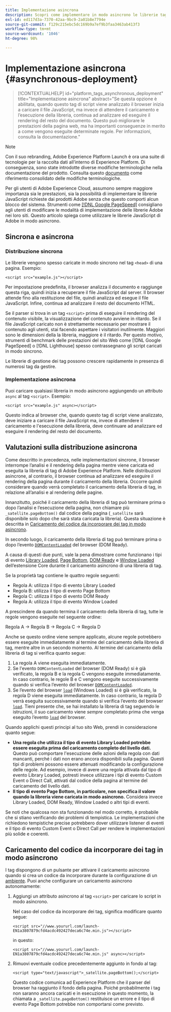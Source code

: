 ```yaml
---
title: Implementazione asincrona
description: Scopri come implementare in modo asincrono le librerie tag di Adobe Experience Platform nel tuo sito web.
exl-id: ed117d3a-7370-42aa-9bc9-2a01b8e7794e
source-git-commit: f129c215ebc5dc169b9a7ef9b3faa3463ab413f3
workflow-type: tm+mt
source-wordcount: '1046'
ht-degree: 98%

---
```


# Implementazione asincrona {#asynchronous-deployment}

>[!CONTEXTUALHELP]
>id="platform_tags_asynchronous_deployment"
>title="Implementazione asincrona"
>abstract="Se questa opzione è abilitata, quando questo tag di script viene analizzato il browser inizia a caricare il file JavaScript, ma invece di attendere il caricamento e l’esecuzione della libreria, continua ad analizzare ed eseguire il rendering del resto del documento. Questo può migliorare le prestazioni della pagina web, ma ha importanti conseguenze in merito a come vengono eseguite determinate regole. Per informazioni, consulta la documentazione."

>[!NOTE]
>
>Con il suo rebranding, Adobe Experience Platform Launch è ora una suite di tecnologie per la raccolta dati all’interno di Experience Platform. Di conseguenza, sono state introdotte diverse modifiche terminologiche nella documentazione del prodotto. Consulta questo [documento](../../term-updates.md) come riferimento consolidato delle modifiche terminologiche.

Per gli utenti di Adobe Experience Cloud, assumono sempre maggiore importanza sia le prestazioni, sia la possibilità di implementare le librerie JavaScript richieste dai prodotti Adobe senza che questo comporti alcun blocco del sistema. Strumenti come [[!DNL Google PageSpeed]](https://developers.google.com/speed/pagespeed/insights/) consigliano agli utenti di modificare le modalità di implementazione delle librerie Adobe nei loro siti. Questo articolo spiega come utilizzare le librerie JavaScript di Adobe in modo asincrono.

## Sincrona e asincrona

### Distribuzione sincrona

Le librerie vengono spesso caricate in modo sincrono nel tag `<head>` di una pagina. Esempio:

```markup
<script src="example.js"></script>
```

Per impostazione predefinita, il browser analizza il documento e raggiunge questa riga, quindi inizia a recuperare il file JavaScript dal server. Il browser attende fino alla restituzione del file, quindi analizza ed esegue il file JavaScript. Infine, continua ad analizzare il resto del documento HTML.

Se il parser si trova in un tag `<script>` prima di eseguire il rendering del contenuto visibile, la visualizzazione del contenuto avviene in ritardo. Se il file JavaScript caricato non è strettamente necessario per mostrare il contenuto agli utenti, stai facendo aspettare i visitatori inutilmente. Maggiori sono le dimensioni della la libreria, maggiore è il ritardo. Per questo motivo, strumenti di benchmark delle prestazioni del sito Web come [!DNL Google PageSpeed] o [!DNL Lighthouse] spesso contrassegnano gli script caricati in modo sincrono.

Le librerie di gestione dei tag possono crescere rapidamente in presenza di numerosi tag da gestire.

### Implementazione asincrona

Puoi caricare qualsiasi libreria in modo asincrono aggiungendo un attributo `async` al tag `<script>`. Esempio:

```markup
<script src="example.js" async></script>
```

Questo indica al browser che, quando questo tag di script viene analizzato, deve iniziare a caricare il file JavaScript ma, invece di attendere il caricamento e l&#39;esecuzione della libreria, deve continuare ad analizzare ed eseguire il rendering del resto del documento.

## Valutazioni sulla distribuzione asincrona

Come descritto in precedenza, nelle implementazioni sincrone, il browser interrompe l’analisi e il rendering della pagina mentre viene caricata ed eseguita la libreria di tag di Adobe Experience Platform. Nelle distribuzioni asincrone, al contrario, il browser continua ad analizzare ed eseguire il rendering della pagina durante il caricamento della libreria. Occorre quindi considerare quando verrà completato il caricamento della libreria di tag, in relazione all’analisi e al rendering delle pagine.

Innanzitutto, poiché il caricamento della libreria di tag può terminare prima o dopo l’analisi e l’esecuzione della pagina, non chiamare più `_satellite.pageBottom()` dal codice della pagina (`_satellite` sarà disponibile solo dopo che sarà stata caricata la libreria). Questa situazione è descritta in [Caricamento del codice da incorporare dei tag in modo asincrono](#loading-the-tags-embed-code-asynchronously).

In secondo luogo, il caricamento della libreria di tag può terminare prima o dopo l’evento [`DOMContentLoaded`](https://developer.mozilla.org/it-IT/docs/Web/Events/DOMContentLoaded) del browser (DOM Ready).

A causa di questi due punti, vale la pena dimostrare come funzionano i tipi di evento [Library Loaded](../../extensions/client/core/overview.md#library-loaded-page-top), [Page Bottom](../../extensions/client/core/overview.md#page-bottom), [DOM Ready](../../extensions/client/core/overview.md#page-bottom) e [Window Loaded](../../extensions/client/core/overview.md#window-loaded) dell’estensione Core durante il caricamento asincrono di una libreria di tag.

Se la proprietà tag contiene le quattro regole seguenti:

* Regola A: utilizza il tipo di evento Library Loaded
* Regola B: utilizza il tipo di evento Page Bottom
* Regola C: utilizza il tipo di evento DOM Ready
* Regola A: utilizza il tipo di evento Window Loaded

A prescindere da quando termina il caricamento della libreria di tag, tutte le regole vengono eseguite nel seguente ordine:

Regola A → Regola B → Regola C → Regola D

Anche se questo ordine viene sempre applicato, alcune regole potrebbero essere eseguite immediatamente al termine del caricamento della libreria di tag, mentre altre in un secondo momento. Al termine del caricamento della libreria di tag si verifica quanto segue:

1. La regola A viene eseguita immediatamente.
1. Se l&#39;evento `DOMContentLoaded` del browser (DOM Ready) si è già verificato, la regola B e la regola C vengono eseguite immediatamente. In caso contrario, le regole B e C vengono eseguite successivamente quando si verifica l’evento del browser [`DOMContentLoaded`](https://developer.mozilla.org/it-IT/docs/Web/Events/DOMContentLoaded).
1. Se l’evento del browser [`load`](https://developer.mozilla.org/it-IT/docs/Web/Events/load) (Windows Loaded) si è già verificato, la regola D viene eseguita immediatamente. In caso contrario, la regola D verrà eseguita successivamente quando si verifica l’evento del browser [`load`](https://developer.mozilla.org/it-IT/docs/Web/Events/load). Tieni presente che, se hai installato la libreria di tag seguendo le istruzioni, il suo caricamento viene *sempre* completato prima che venga eseguito l’evento [`load`](https://developer.mozilla.org/it-IT/docs/Web/Events/load) del browser.

Quando applichi questi principi al tuo sito Web, prendi in considerazione quanto segue:

* **Una regola che utilizza il tipo di evento Library Loaded potrebbe essere eseguita prima del caricamento completo del livello dati.**  Questo può comportare l&#39;esecuzione delle azioni della regola con dati mancanti, perché i dati non erano ancora disponibili sulla pagina. Questi tipi di problemi possono essere attenuati modificando la configurazione delle regole. Ad esempio, invece di avere una regola attivata dal tipo di evento Library Loaded, potresti invece utilizzare i tipi di evento Custom Event o Direct Call, attivati dal codice della pagina al termine del caricamento del livello dati.
* **Il tipo di evento Page Bottom, in particolare, non specifica il valore quando la libreria viene caricata in modo asincrono.**  Considera invece Library Loaded, DOM Ready, Window Loaded o altri tipi di eventi.

Se noti che qualcosa non sta funzionando nel modo corretto, è probabile che si stiano verificando dei problemi di tempistica. Le implementazioni che richiedono tempistiche precise potrebbero dover utilizzare listener di eventi e il tipo di evento Custom Event o Direct Call per rendere le implementazioni più solide e coerenti.

## Caricamento del codice da incorporare dei tag in modo asincrono

I tag dispongono di un pulsante per attivare il caricamento asincrono quando si crea un codice da incorporare durante la configurazione di un [ambiente](../publishing/environments.md). Puoi anche configurare un caricamento asincrono autonomamente:

1. Aggiungi un attributo asincrono al tag `<script>` per caricare lo script in modo asincrono.

   Nel caso del codice da incorporare dei tag, significa modificare quanto segue:

   ```markup
   <script src="//www.yoururl.com/launch-EN1a3807879cfd4acdc492427deca6c74e.min.js"></script>
   ```

   in questo:

   ```markup
   <script src="//www.yoururl.com/launch-EN1a3807879cfd4acdc492427deca6c74e.min.js" async></script>
   ```

1. Rimuovi eventuale codice precedentemente aggiunto in fondo al tag:

   ```markup
   <script type="text/javascript">_satellite.pageBottom();</script>
   ```

   Questo codice comunica ad Experience Platform che il parser del browser ha raggiunto il fondo della pagina. Poiché probabilmente i tag non saranno ancora caricati e in esecuzione in questo momento, la chiamata a `_satellite.pageBottom()` restituisce un errore e il tipo di evento Page Bottom potrebbe non comportarsi come previsto.

